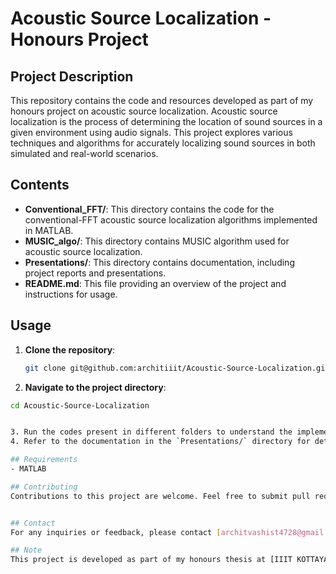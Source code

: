 # Acoustic Source Localization - Honours Project

## Project Description
This repository contains the code and resources developed as part of my honours project on acoustic source localization. Acoustic source localization is the process of determining the location of sound sources in a given environment using audio signals. This project explores various techniques and algorithms for accurately localizing sound sources in both simulated and real-world scenarios.

## Contents
- **Conventional_FFT/**: This directory contains the code for the  conventional-FFT acoustic source localization algorithms implemented in MATLAB.
- **MUSIC_algo/**: This directory contains MUSIC algorithm used for acoustic source localization.
- **Presentations/**: This directory contains documentation, including project reports and presentations.
- **README.md**: This file providing an overview of the project and instructions for usage.

## Usage
1. **Clone the repository**: 
   ```bash
   git clone git@github.com:architiiit/Acoustic-Source-Localization.git

2. **Navigate to the project directory**:
```bash
cd Acoustic-Source-Localization


3. Run the codes present in different folders to understand the implementation and functionality of different algorithms.
4. Refer to the documentation in the `Presentations/` directory for detailed explanations, project reports, and presentations.

## Requirements
- MATLAB

## Contributing
Contributions to this project are welcome. Feel free to submit pull requests for bug fixes, enhancements, or new features.


## Contact
For any inquiries or feedback, please contact [architvashist4728@gmail.com].

## Note
This project is developed as part of my honours thesis at [IIIT KOTTAYAM].



